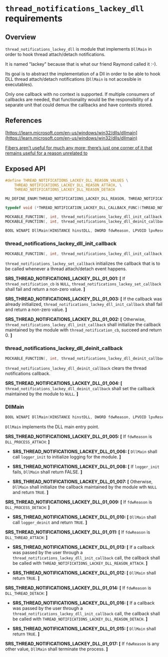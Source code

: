 # `thread_notifications_lackey_dll` requirements

## Overview

`thread_notifications_lackey_dll` is module that implements `DllMain` in order to hook thread attach/detach notifications.

It is named "lackey" because that is what our friend Raymond called it :-).

Its goal is to abstract the implementation of a Dll in order to be able to hook DLL thread attach/detach notifications (`DllMain` is not accesible in executables).

Only one callback with no context is supported. If multiple consumers of callbacks are needed, that functionality would be the responsibility of a separate unit that could demux the callbacks and have contexts stored.

## References

[https://learn.microsoft.com/en-us/windows/win32/dlls/dllmain](https://learn.microsoft.com/en-us/windows/win32/dlls/dllmain)

[Fibers aren’t useful for much any more; there’s just one corner of it that remains useful for a reason unrelated to](https://devblogs.microsoft.com/oldnewthing/20191011-00/?p=102989)

## Exposed API

```c
#define THREAD_NOTIFICATIONS_LACKEY_DLL_REASON_VALUES \
    THREAD_NOTIFICATIONS_LACKEY_DLL_REASON_ATTACH, \
    THREAD_NOTIFICATIONS_LACKEY_DLL_REASON_DETACH

MU_DEFINE_ENUM(THREAD_NOTIFICATIONS_LACKEY_DLL_REASON, THREAD_NOTIFICATIONS_LACKEY_DLL_REASON_VALUES)

typedef void (*THREAD_NOTIFICATION_LACKEY_DLL_CALLBACK_FUNC)(THREAD_NOTIFICATIONS_LACKEY_DLL_REASON reason);

MOCKABLE_FUNCTION(, int, thread_notifications_lackey_dll_init_callback, THREAD_NOTIFICATION_LACKEY_DLL_CALLBACK_FUNC, thread_notification_cb);
MOCKABLE_FUNCTION(, int, thread_notifications_lackey_dll_deinit_callback);

BOOL WINAPI DllMain(HINSTANCE hinstDLL, DWORD fdwReason, LPVOID lpvReserved);
```

### thread_notifications_lackey_dll_init_callback

```c
MOCKABLE_FUNCTION(, int, thread_notifications_lackey_dll_init_callback, THREAD_NOTIFICATION_LACKEY_DLL_CALLBACK_FUNC, thread_notification_cb, void*, context);
```

`thread_notifications_lackey_set_callback` initializes the callback that is to be called whenever a thread attach/detach event happens.

**SRS_THREAD_NOTIFICATIONS_LACKEY_DLL_01_001: [** If `thread_notification_cb` is `NULL`, `thread_notifications_lackey_set_callback` shall fail and return a non-zero value. **]**

**SRS_THREAD_NOTIFICATIONS_LACKEY_DLL_01_003: [** If the callback was already initialized, `thread_notifications_lackey_dll_init_callback` shall fail and return a non-zero value. **]**

**SRS_THREAD_NOTIFICATIONS_LACKEY_DLL_01_002: [** Otherwise, `thread_notifications_lackey_dll_init_callback` shall initialize the callback maintained by the module with `thread_notification_cb`, succeed and return 0. **]**

### thread_notifications_lackey_dll_deinit_callback

```c
MOCKABLE_FUNCTION(, int, thread_notifications_lackey_dll_deinit_callback);
```

`thread_notifications_lackey_dll_deinit_callback` clears the thread notifications callback.

**SRS_THREAD_NOTIFICATIONS_LACKEY_DLL_01_004: [** `thread_notifications_lackey_dll_deinit_callback` shall set the callback maintained by the module to `NULL`. **]**

### DllMain

```c
BOOL WINAPI DllMain(HINSTANCE hinstDLL, DWORD fdwReason, LPVOID lpvReserved);
```

`DllMain` implements the DLL main entry point.

**SRS_THREAD_NOTIFICATIONS_LACKEY_DLL_01_005: [** If `fdwReason` is `DLL_PROCESS_ATTACH`: **]**

- **SRS_THREAD_NOTIFICATIONS_LACKEY_DLL_01_006: [** `DllMain` shall call `logger_init` to initialize logging for the module. **]**

- **SRS_THREAD_NOTIFICATIONS_LACKEY_DLL_01_008: [** If `logger_init` fails, `DllMain` shall return FALSE. **]**

- **SRS_THREAD_NOTIFICATIONS_LACKEY_DLL_01_007: [** Otherwise, `DllMain` shall initialize the callback maintained by the module wth `NULL` and return `TRUE`. **]**

**SRS_THREAD_NOTIFICATIONS_LACKEY_DLL_01_009: [** If `fdwReason` is `DLL_PROCESS_DETACH`: **]**

- **SRS_THREAD_NOTIFICATIONS_LACKEY_DLL_01_010: [** `DllMain` shall call `logger_deinit` and return `TRUE`. **]**

**SRS_THREAD_NOTIFICATIONS_LACKEY_DLL_01_011: [** If `fdwReason` is `DLL_THREAD_ATTACH`: **]**

- **SRS_THREAD_NOTIFICATIONS_LACKEY_DLL_01_013: [** If a callback was passed by the user through a `thread_notifications_lackey_dll_init_callback` call, the callback shall be called with `THREAD_NOTIFICATIONS_LACKEY_DLL_REASON_ATTACH`. **]**

- **SRS_THREAD_NOTIFICATIONS_LACKEY_DLL_01_012: [** `DllMain` shall return `TRUE`. **]**

**SRS_THREAD_NOTIFICATIONS_LACKEY_DLL_01_014: [** If `fdwReason` is `DLL_THREAD_DETACH`: **]**

- **SRS_THREAD_NOTIFICATIONS_LACKEY_DLL_01_016: [** If a callback was passed by the user through a `thread_notifications_lackey_dll_init_callback` call, the callback shall be called with `THREAD_NOTIFICATIONS_LACKEY_DLL_REASON_DETACH`. **]**

- **SRS_THREAD_NOTIFICATIONS_LACKEY_DLL_01_015: [** `DllMain` shall return `TRUE`. **]**

**SRS_THREAD_NOTIFICATIONS_LACKEY_DLL_01_017: [** If `fdwReason` is any other value, `DllMain` shall terminate the process. **]**

